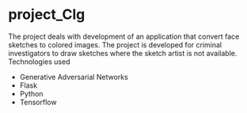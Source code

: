 # project_Clg
The project deals with development of an application that convert face sketches to colored images. The project is developed for criminal investigators to draw sketches where the sketch artist is not available.
Technologies used
* Generative Adversarial Networks
* Flask
* Python
* Tensorflow
